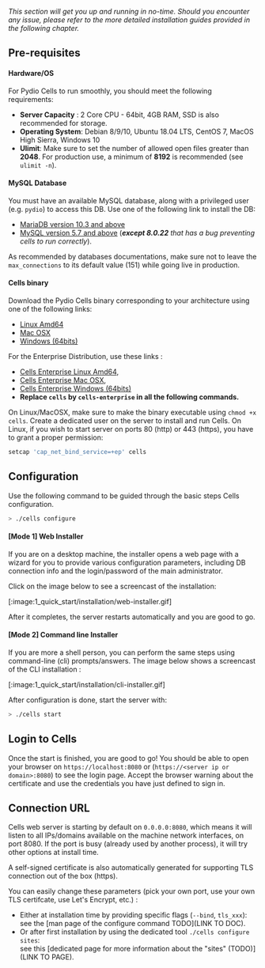 _This section will get you up and running in no-time. Should you encounter any issue, please refer to the more detailed installation guides provided in the following chapter._

## Pre-requisites

#### Hardware/OS

For Pydio Cells to run smoothly, you should meet the following requirements:

- **Server Capacity** : 2 Core CPU - 64bit, 4GB RAM, SSD is also recommended for storage.
- **Operating System**: Debian 8/9/10, Ubuntu 18.04 LTS, CentOS 7, MacOS High Sierra, Windows 10
- **Ulimit**: Make sure to set the number of allowed open files greater than **2048**. For production use, a minimum of **8192** is recommended (see `ulimit -n`).

#### MySQL Database

You must have an available MySQL database, along with a privileged user (e.g. `pydio`) to access this DB. Use one of the following link to install the DB:

- [MariaDB version 10.3 and above](https://downloads.mariadb.org/mariadb/repositories)
- [MySQL version 5.7 and above](https://dev.mysql.com/doc/refman/8.0/en/installing.html) (_**except 8.0.22** that has a bug preventing cells to run correctly_).

As recommended by databases documentations, make sure not to leave the `max_connections` to its default value (151) while going live in production.

#### Cells binary

Download the Pydio Cells binary corresponding to your architecture using one of the following links:

- [Linux Amd64](https://download.pydio.com/latest/cells/release/{latest}/linux-amd64/cells)
- [Mac OSX](https://download.pydio.com/latest/cells/release/{latest}/darwin-amd64/cells)
- [Windows (64bits)](https://download.pydio.com/latest/cells/release/{latest}/windows-amd64/cells.exe)

For the Enterprise Distribution, use these links :

- [Cells Enterprise Linux Amd64](https://download.pydio.com/latest/cells-enterprise/release/{latest}/linux-amd64/cells-enterprise),
- [Cells Enterprise Mac OSX](https://download.pydio.com/latest/cells-enterprise/release/{latest}/darwin-amd64/cells-enterprise),
- [Cells Enterprise Windows (64bits)](https://download.pydio.com/latest/cells-enterprise/release/{latest}/windows-amd64/cells-enterprise.exe)
- **Replace `cells` by `cells-enterprise` in all the following commands.**

On Linux/MacOSX, make sure to make the binary executable using `chmod +x cells`. Create a dedicated user on the server to install and run Cells. On Linux, if you wish to start server on ports 80 (http) or 443 (https), you have to grant a proper permission:

```sh
setcap 'cap_net_bind_service=+ep' cells
```

## Configuration

Use the following command to be guided through the basic steps Cells configuration.

```sh
> ./cells configure
```

#### [Mode 1] Web Installer

If you are on a desktop machine, the installer opens a web page with a wizard for you to provide various configuration parameters, including DB connection info and the login/password of the main administrator.

Click on the image below to see a screencast of the installation:

[:image:1_quick_start/installation/web-installer.gif]

After it completes, the server restarts automatically and you are good to go.

#### [Mode 2] Command line Installer

If you are more a shell person, you can perform the same steps using command-line (cli) prompts/answers. 
The image below shows a screencast of the CLI installation :

[:image:1_quick_start/installation/cli-installer.gif]

After configuration is done, start the server with:

```sh
> ./cells start
```

## Login to Cells

Once the start is finished, you are good to go! You should be able to open your browser on `https://localhost:8080` 
or (`https://<server ip or domain>:8080`) to see the login page. Accept the browser warning about the certificate and use 
the credentials you have just defined to sign in.

## Connection URL 

Cells web server is starting by default on `0.0.0.0:8080`, which means it will listen to all IPs/domains available 
on the machine network interfaces, on port 8080. If the port is busy (already used by another process), it will try other 
options at install time.

A self-signed certificate is also automatically generated for supporting TLS connection out of the box (https).

You can easily change these parameters (pick your own port, use your own TLS certifcate, use Let's Encrypt, etc.) :

 - Either at installation time by providing specific flags (`--bind`, `tls_xxx`): see the [man page of the configure command TODO](LINK TO DOC). 
 - Or after first installation by using the dedicated tool `./cells configure sites`:  
see this [dedicated page for more information about the "sites" (TODO)](LINK TO PAGE).